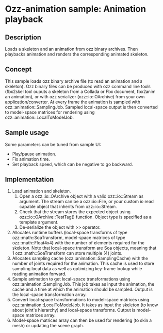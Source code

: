 # Ozz-animation sample: Animation playback

## Description

Loads a skeleton and an animation from ozz binary archives. Then playbacks animation and renders the corresponding animated skeleton.

## Concept

This sample loads ozz binary archive file (to read an animation and a skeleton). Ozz binary files can be produced with ozz command line tools (fbx2skel tool ouputs a skeleton from a Collada or Fbx document, fbx2anim an animation), or with ozz serializer (ozz::io::OArchive) from your own application/converter.
At every frame the animation is sampled with ozz::animation::SamplingJob. Sampled local-space output is then converted to model-space matrices for rendering using ozz::animation::LocalToModelJob.

## Sample usage

Some parameters can be tuned from sample UI:
- Play/pause animation.
- Fix animation time.
- Set playback speed, which can be negative to go backward.

## Implementation

1. Load animation and skeleton.
   1. Open a ozz::io::OArchive object with a valid ozz::io::Stream as argument. The stream can be a ozz::io::File, or your custom io read capable object that inherits from ozz::io::Stream.
   2. Check that the stream stores the expected object using ozz::io::OArchive::TestTag() function. Object type is specified as a template argument.
   3. De-serialize the object with >> operator.
2. Allocates runtime buffers (local-space transforms of type ozz::math::SoaTransform, model-space matrices of type ozz::math::Float4x4) with the number of elements required for the skeleton. Note that local-space transform are Soa objects, meaning that 1 ozz::math::SoaTransform can store multiple (4) joints.
3. Allocates sampling cache (ozz::animation::SamplingCache) with the number of joints required for the animation. This cache is used to store sampling local data as well as optimizing key-frame lookup while reading animation forward.
4. Sample animation to get local-space transformations using ozz::animation::SamplingJob. This job takes as input the animation, the cache and a time at which the animation should be sampled. Output is the local-space transformation array.
5. Convert local-space transformations to model-space matrices using ozz::animation::LocalToModelJob. It takes as input the skeleton (to know about joint's hierarchy) and local-space transforms. Output is model-space matrices array.
6. Model-space matrices array can then be used for rendering (to skin a mesh) or updating the scene graph.